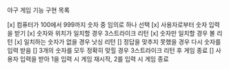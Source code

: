 야구 게임 기능 구현 목록

[x] 컴퓨터가 100에서 999까지 숫자 중 임의로 하나 선택
[x] 사용자로부터 숫자 입력을 받기
[x] 숫자와 위치가 일치할 경우 3스트라이크 리턴
[x] 숫자만 일치할 경우 볼 리턴
[x] 일치하는 숫자가 없을 경우 낫싱 리턴
[] 정답을 맞추지 못했을 경우 다시 숫자를 입력 받음
[] 3개의 숫자를 모두 정확히 맞힐 경우 3스트라이크 리턴 후 게임 종료
[] 사용자 입력을 받아 1을 입력 시 게임 재시작, 2를 입력 시 게임 종료
